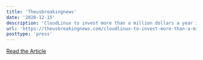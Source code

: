 ```yaml
---
title: 'Theusbreakingnews'
date: '2020-12-15'
description: 'CloudLinux to invest more than a million dollars a year into CentOS clone'
url: 'https://theusbreakingnews.com/cloudlinux-to-invest-more-than-a-million-dollars-a-year-into-centos-clone/'
posttype: 'press'
---
```


[Read the Article](https://theusbreakingnews.com/cloudlinux-to-invest-more-than-a-million-dollars-a-year-into-centos-clone/)
